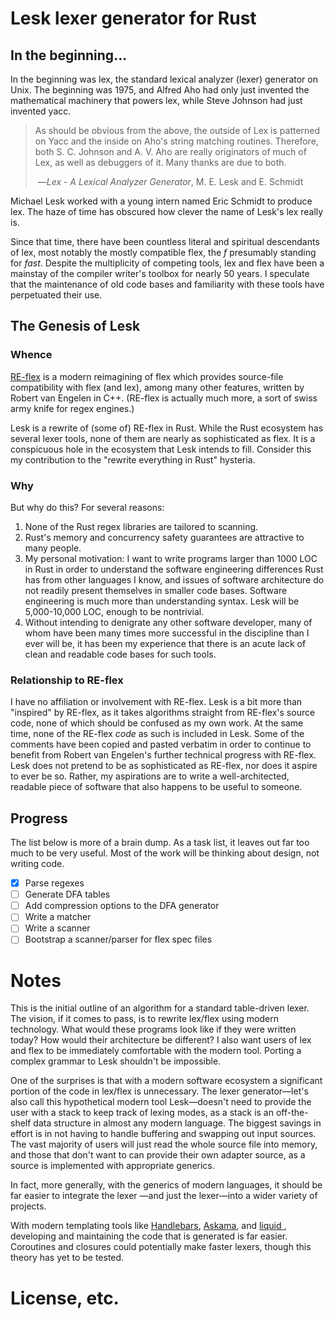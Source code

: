 # Lesk lexer generator for Rust

## In the beginning...

In the beginning was lex, the standard lexical analyzer (lexer) generator on Unix. The beginning was 1975, and Alfred Aho had only just invented the mathematical machinery that powers lex, while Steve Johnson had just invented yacc. 

> As should be obvious from the above, the outside of Lex is patterned on Yacc and the inside on Aho's string matching routines.  Therefore, both S. C.  Johnson and A. V. Aho are really originators of much of Lex, as well as debuggers of it.  Many thanks are due to both.
>
> ​			—*Lex - A Lexical Analyzer Generator*, M. E. Lesk and E. Schmidt

Michael Lesk worked with a young intern named Eric Schmidt to produce lex. The haze of time has obscured how clever the name of Lesk's lex really is. 

Since that time, there have been countless literal and spiritual descendants of lex, most notably
 the mostly compatible flex, the *f* presumably standing for *fast*. Despite the multiplicity of competing tools, lex and flex have been a mainstay of the compiler writer's toolbox for nearly 50 years. I speculate that the maintenance of old code bases and familiarity with these tools have perpetuated their use. 

## The Genesis of Lesk

### Whence

[RE-flex](https://www.genivia.com/doc/reflex/html/index.html) is a modern reimagining of flex which provides source-file compatibility with flex (and lex), among many other features, written by Robert van Engelen in C++. (RE-flex is actually much more, a sort of swiss army knife for regex engines.)

Lesk is a rewrite of (some of) RE-flex in Rust. While the Rust ecosystem has several lexer tools, none of them are nearly as sophisticated as flex. It is a conspicuous hole in the ecosystem that Lesk intends to fill. Consider this my contribution to the "rewrite everything in Rust" hysteria. 

### Why

But why do this? For several reasons:

1. None of the Rust regex libraries are tailored to scanning.
2. Rust's memory and concurrency safety guarantees are attractive to many people.
3. My personal motivation: I want to write programs larger than 1000 LOC in Rust in order to understand the software engineering differences Rust has from other languages I know, and issues of software architecture do not readily present themselves in smaller code bases. Software engineering is much more than understanding syntax. Lesk will be 5,000-10,000 LOC, enough to be nontrivial.
4. Without intending to denigrate any other software developer, many of whom have been many times more successful in the discipline than I ever will be, it has been my experience that there is an acute lack of clean and readable code bases for such tools. 

### Relationship to RE-flex

I have no affiliation or involvement with RE-flex. Lesk is a bit more than "inspired" by RE-flex, as it takes algorithms straight from RE-flex's source code, none of which should be confused as my own work. At the same time, none of the RE-flex *code* as such is included in Lesk. Some of the comments have been copied and pasted verbatim in order to continue to benefit from Robert van Engelen's further technical progress with RE-flex. Lesk does not pretend to be as sophisticated as RE-flex, nor does it aspire to ever be so. Rather, my aspirations are to write a well-architected, readable piece of software that also happens to be useful to someone.

## Progress

The list below is more of a brain dump. As a task list, it leaves out far too much to be very useful. Most of the work will be thinking about design, not writing code.

* [x] Parse regexes
* [ ] Generate DFA tables
* [ ] Add compression options to the DFA generator
* [ ] Write a matcher
* [ ] Write a scanner
* [ ] Bootstrap a scanner/parser for flex spec files

# Notes

This is the initial outline of an algorithm for a standard table-driven lexer. The vision,
if it comes to pass, is to rewrite lex/flex using modern technology. What would these
programs look like if they were written today? How would their architecture be different?
I also want users of lex and flex to be immediately comfortable with the modern tool. Porting a
 complex grammar to Lesk shouldn't be impossible.

One of the surprises is that with a modern software ecosystem a significant portion of the
code in lex/flex is unnecessary. The lexer generator—let's also call this hypothetical modern
tool Lesk—doesn't need to provide the user with a stack to keep track of lexing modes, as a
stack is an off-the-shelf data structure in almost any modern language. The biggest savings in
effort is in not having to handle buffering and swapping out input sources. The vast majority
of users will just read the whole source file into memory, and those that don't want to
can provide their own adapter source, as a source is implemented with appropriate generics.

In fact, more generally, with the generics of modern languages, it should be far
easier to integrate the lexer —and just the lexer—into a wider variety of projects.

With modern templating tools like [Handlebars](https://handlebarsjs.com/), 
[Askama](https://github.com/djc/askama), and 
[liquid ](https://github.com/cobalt-org/liquid-rust),
developing and maintaining the code that is generated is far easier. Coroutines and
closures could potentially make faster lexers, though this theory has yet to be tested.

# License, etc.

